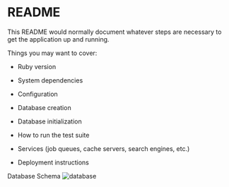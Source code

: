 
# README

This README would normally document whatever steps are necessary to get the
application up and running.

Things you may want to cover:

* Ruby version

* System dependencies

* Configuration

* Database creation

* Database initialization

* How to run the test suite

* Services (job queues, cache servers, search engines, etc.)

* Deployment instructions

Database Schema
![database](https://user-images.githubusercontent.com/24997456/119401465-c1f45c00-bc98-11eb-8fd2-7ac73765e593.png)


